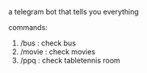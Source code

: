 a telegram bot that tells you everything

commands:

1. /bus : check bus
2. /movie : check movies
3. /ppq : check tabletennis room